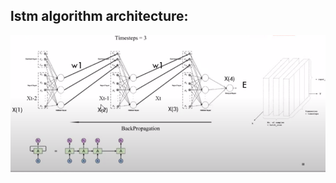 ## lstm algorithm architecture:


![banner](https://raw.githubusercontent.com/mehdisahraeei/Introductory-Lstm/master/Lstm/intro.png)
